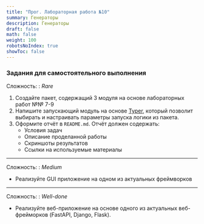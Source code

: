 ```yaml
---
title: "Прог. Лабораторная работа №10"
summary: Генераторы
description: Генераторы
draft: false
math: false
weight: 100
robotsNoIndex: true
showToc: false
---
```


### Задания для самостоятельного выполнения

Сложность:
: *Rare*

1. Создайте пакет, содержащий 3 модуля на основе лабораторных работ №№ 7-9
2. Напишите запускающий модуль на основе [Typer](https://typer.tiangolo.com/), который позволит выбирать и настраивать параметры запуска логики из пакета.
3. Оформите отчёт в `README.md`. Отчёт должен содержать:
    * Условия задач
    * Описание проделанной работы
    * Скриншоты результатов
    * Ссылки на используемые материалы

---

Сложность:
: *Medium*  

* Реализуйте GUI приложение на одном из актуальных фреймворков

---

Сложность:
: *Well-done* 

* Реализуйте веб-приложение на основе одного из актуальных веб-фрейморков (FastAPI, Django, Flask).
